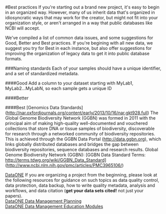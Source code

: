 #Best practices
If you're starting out a brand new project, it's easy to begin in an organized way. However, many of us
inherit data that's organized in idiosyncratic ways that may work for the creator, but might not fit into
your organization style, or aren't arranged in a way that public databases like NCBI will accept. 

We've compiled a list of common data issues, and some suggestions for Good, Better and Best practices. If you're
begining with all new data, we suggest you try for Best in each instance, but also offer suggestions for improving
the organization of legacy data to get it into public database formats.

###Naming standards
Each of your samples should have a unique identifier, and a set of standardized metadata.

####Good
Add a column to your dataset starting with MyLab1, MyLab2...MyLabN, so each sample gets a unique ID

####Better


####Best
[Genomics Data Standards]
(http://nar.oxfordjournals.org/content/early/2013/10/16/nar.gkt928.full)
The Global Genome Biodiversity Network (GGBN) was formed in 2011 with the principal aim of making high-quality well-documented and vouchered collections that store DNA or tissue samples of biodiversity, discoverable for research through a networked community of biodiversity repositories. This is achieved through the GGBN Data Portal (http://data.ggbn.org), which links globally distributed databases and bridges the gap between biodiversity repositories, sequence databases and research results. 
Global Genome Biodiversity Network (GGBN):
[GGBN Data Standard Terms: http://terms.tdwg.org/wiki/GGBN_Data_Standard]
(http://www.ncbi.nlm.nih.gov/pmc/articles/PMC3965106/)

[DataONE](https://www.dataone.org/)
If you are organizing a project from the beginning, please look at the following resources for guidance on such topics as data quality control, data protection, data backup, how to write quality metadata, analysis and workflows, and data citation (**get your data sets cited!** not just your papers).  
[DataONE Data Management Planning](https://www.dataone.org/data-management-planning)  
[DataONE Data Management Education Modules](https://www.dataone.org/education-modules)

